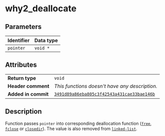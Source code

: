 <!--
This is part of WHY2
Copyright (C) 2022 Václav Šmejkal

This program is free software: you can redistribute it and/or modify
it under the terms of the GNU General Public License as published by
the Free Software Foundation, either version 3 of the License, or
(at your option) any later version.

This program is distributed in the hope that it will be useful,
but WITHOUT ANY WARRANTY; without even the implied warranty of
MERCHANTABILITY or FITNESS FOR A PARTICULAR PURPOSE.  See the
GNU General Public License for more details.

You should have received a copy of the GNU General Public License
along with this program.  If not, see <https://www.gnu.org/licenses/>.
-->

# why2_deallocate

## Parameters

| Identifier | Data type |
| ---------- | --------- |
| `pointer`  | `void *`  |

## Attributes

|                     |                                                |
| ------------------  | ---------------------------------------------- |
| **Return type**     | `void`                                         |
| **Header comment**  | *This functions doesn't have any description.* |
| **Added in commit** | [`3491d89a86eba805c3f42543a431cae33bae146b`](https://github.com/ENGO150/WHY2/commit/3491d89a86eba805c3f42543a431cae33bae146b) |

## Description

Function passes `pointer` into corresponding deallocation function ([`free`](https://linux.die.net/man/3/free), [`fclose`](https://linux.die.net/man/3/fclose) or [`closedir`](https://linux.die.net/man/3/closedir)). The value is also removed from [`linked-list`](../../../../types/core/llist/why2_list_t).